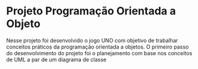 # Projeto Programação Orientada a Objeto

Nesse projeto foi desenvolvido o jogo UNO com objetivo de trabalhar conceitos práticos da programação orientada a objetos. O primeiro passo do desenvolvimento do projeto foi o planejamento com base nos conceitos de UML a par de um diagrama de classe
